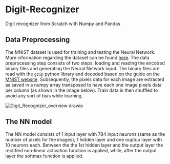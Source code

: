 # Digit-Recognizer
Digit recognizer from Scratch with Numpy and Pandas

## Data Preprocessing
The MNIST dataset is used for training and testing the Neural Network. More information regarding the dataset can be found [here](http://yann.lecun.com/exdb/mnist/).
The data preprocessing step consists of two steps: loading and reading the encoded binary files and generating the Neural Network input. The binary files are read with the 
`gzip` python library and decoded based on the guide on the [MNIST website](http://yann.lecun.com/exdb/mnist/). Subsequently, the pixels data for each image are extracted as saved in a numpy array transposed to have 
each one image pixels data per column (as shown in the image below).
Train data is then shuffled to avoid any sort of bias while learning.

![Digit_Recognizer_overview drawio](https://user-images.githubusercontent.com/60779914/158414671-697d35ff-4e3e-4fce-914f-610df7b7460d.png)

## The NN model
The NN model consists of 1 input layer with 784 input neurons (same as the number of pixels for the images), 1 hidden layer and one ouptup layer with 10 neurons each. Between the  the 1st hidden layer and the output layer the rectified non-linear activation function is applied, while, after the output layer the softmax function is applied.
